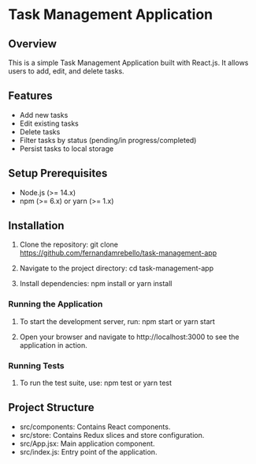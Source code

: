 # Task Management Application

## Overview

This is a simple Task Management Application built with React.js. It allows users to add, edit, and delete tasks.

## Features

- Add new tasks
- Edit existing tasks
- Delete tasks
- Filter tasks by status (pending/in progress/completed)
- Persist tasks to local storage

## Setup Prerequisites

- Node.js (>= 14.x)
- npm (>= 6.x) or yarn (>= 1.x)

## Installation

1. Clone the repository:
   git clone https://github.com/fernandamrebello/task-management-app

2. Navigate to the project directory:
   cd task-management-app

3. Install dependencies:
   npm install or yarn install

### Running the Application

1. To start the development server, run:
   npm start or yarn start

2. Open your browser and navigate to http://localhost:3000 to see the application in action.

### Running Tests

1. To run the test suite, use:
   npm test or yarn test

## Project Structure

- src/components: Contains React components.
- src/store: Contains Redux slices and store configuration.
- src/App.jsx: Main application component.
- src/index.js: Entry point of the application.
